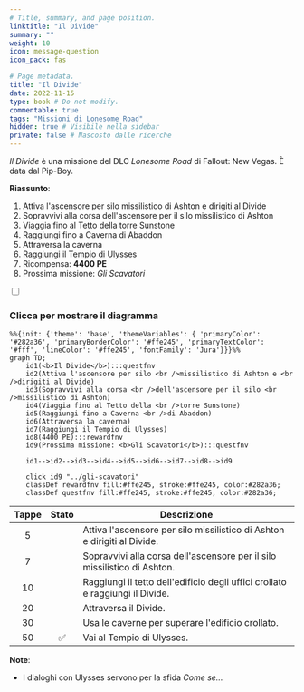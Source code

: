```yaml
---
# Title, summary, and page position.
linktitle: "Il Divide" 
summary: ""
weight: 10
icon: message-question
icon_pack: fas

# Page metadata.
title: "Il Divide"
date: 2022-11-15
type: book # Do not modify.
commentable: true
tags: "Missioni di Lonesome Road"
hidden: true # Visibile nella sidebar
private: false # Nascosto dalle ricerche
---
```


<div class="fnv">


*Il Divide* è una missione del DLC *Lonesome Road* di Fallout: New Vegas. È data dal Pip-Boy.

**Riassunto**:
1. Attiva l'ascensore per silo missilistico di Ashton e dirigiti al Divide
2. Sopravvivi alla corsa dell'ascensore per il silo missilistico di Ashton
3. Viaggia fino al Tetto della torre Sunstone
4. Raggiungi fino a Caverna di Abaddon
5. Attraversa la caverna
6. Raggiungi il Tempio di Ulysses
7. Ricompensa: **4400 PE**
8. Prossima missione: *Gli Scavatori*

<section class="chart-collapse">
<input type="checkbox" name="collapse2" id="handle2">
<h3 class="handle">
<label for="handle2">Clicca per mostrare il diagramma</label>
</h3>
<div class="content">

```mermaid
%%{init: {'theme': 'base', 'themeVariables': { 'primaryColor': '#282a36', 'primaryBorderColor': '#ffe245', 'primaryTextColor': '#fff', 'lineColor': '#ffe245', 'fontFamily': 'Jura'}}}%%
graph TD;
    id1(<b>Il Divide</b>):::questfnv
    id2(Attiva l'ascensore per silo <br />missilistico di Ashton e <br />dirigiti al Divide)
    id3(Sopravvivi alla corsa <br />dell'ascensore per il silo <br />missilistico di Ashton)
    id4(Viaggia fino al Tetto della <br />torre Sunstone)
    id5(Raggiungi fino a Caverna <br />di Abaddon)
    id6(Attraversa la caverna)
    id7(Raggiungi il Tempio di Ulysses) 
    id8(4400 PE):::rewardfnv
    id9(Prossima missione: <b>Gli Scavatori</b>):::questfnv
    
    id1-->id2-->id3-->id4-->id5-->id6-->id7-->id8-->id9
    
    click id9 "../gli-scavatori"
    classDef rewardfnv fill:#ffe245, stroke:#ffe245, color:#282a36;
    classDef questfnv fill:#ffe245, stroke:#ffe245, color:#282a36;
```

</div>
</section>

| Tappe |       Stato        | Descrizione |
|:-----:|:------------------:| ----------- |
|                           5                           |            | Attiva l'ascensore per silo missilistico di Ashton e dirigiti al Divide.                                                                                                    |
|                           7                           |            | Sopravvivi alla corsa dell'ascensore per il silo missilistico di Ashton.                                                                                                    |
|                           10                          |            | Raggiungi il tetto dell'edificio degli uffici crollato e raggiungi il Divide.                                                                                               |
|                           20                          |            | Attraversa il Divide.                                                                                                                                                       |
|                           30                          |            | Usa le caverne per superare l'edificio crollato.                                                                                                                            |
|                           50                          | :white_check_mark: | Vai al Tempio di Ulysses.                                                                                                                                                   |





**Note**:
- I dialoghi con Ulysses servono per la sfida *Come se...*


</div>


